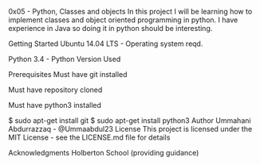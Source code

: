  0x05 - Python, Classes and objects
In this project I will be learning how to implement classes and object oriented programming in python. I have experience in Java so doing it in python should be interesting.

 Getting Started
Ubuntu 14.04 LTS - Operating system reqd.

Python 3.4 - Python Version Used

 Prerequisites
Must have git installed

Must have repository cloned

Must have python3 installed

$ sudo apt-get install git
$ sudo apt-get install python3
 Author
Ummahani Abdurrazzaq - @Ummaabdul23
 License
This project is licensed under the MIT License - see the LICENSE.md file for details

 Acknowledgments
Holberton School (providing guidance)
